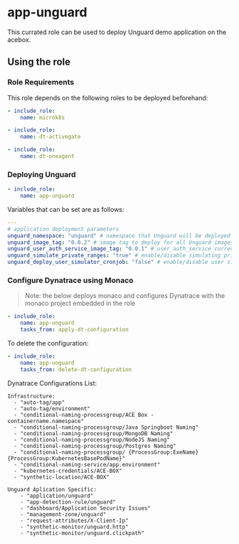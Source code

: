 # app-unguard

This currated role can be used to deploy Unguard demo application on the acebox.

## Using the role

### Role Requirements
This role depends on the following roles to be deployed beforehand:
```yaml
- include_role:
    name: microk8s

- include_role:
    name: dt-activegate

- include_role:
    name: dt-oneagent

```

### Deploying Unguard

```yaml
- include_role:
    name: app-unguard
```

Variables that can be set are as follows:

```yaml
---
# application deployment parameters
unguard_namespace: "unguard" # namespace that Unguard will be deployed in
unguard_image_tag: "0.0.2" # image tag to deploy for all Unguard images
unguard_user_auth_service_image_tag: "0.0.1" # user_auth_service currently working version
unguard_simulate_private_ranges: "true" # enable/disable simulating private ranges on user simulator service
unguard_deploy_user_simulator_cronjob: "false" # enable/disable user simulator cronjob 
```

### Configure Dynatrace using Monaco

> Note: the below deploys monaco and configures Dynatrace with the monaco project embedded in the role

```yaml
- include_role:
    name: app-unguard
    tasks_from: apply-dt-configuration
```

To delete the configuration:

```yaml
- include_role:
    name: app-unguard
    tasks_from: delete-dt-configuration
```

Dynatrace Configurations List:

    Infrastructure:
      - "auto-tag/app"
      - "auto-tag/environment"
      - "conditional-naming-processgroup/ACE Box - containername.namespace"
      - "conditional-naming-processgroup/Java Springboot Naming"
      - "conditional-naming-processgroup/MongoDB Naming"
      - "conditional-naming-processgroup/NodeJS Naming"
      - "conditional-naming-processgroup/Postgres Naming"
      - "conditional-naming-processgroup/ {ProcessGroup:ExeName} {ProcessGroup:KubernetesBasePodName}"
      - "conditional-naming-service/app.environment"
      - "kubernetes-credentials/ACE-BOX"
      - "synthetic-location/ACE-BOX"
    
    Unguard Aplication Specific:
        - "application/unguard"
        - "app-detection-rule/unguard"
        - "dashboard/Application Security Issues"
        - "management-zone/unguard"
        - "request-attributes/X-Client-Ip"
        - "synthetic-monitor/unguard.http"
        - "synthetic-monitor/unguard.clickpath"
